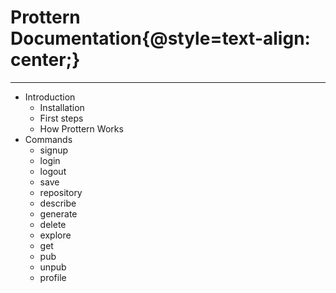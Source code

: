 # Prottern Documentation{@style=text-align: center;}
---

- Introduction
    - Installation
    - First steps
    - How Prottern Works
- Commands
    - signup
    - login
    - logout
    - save
    - repository
    - describe
    - generate
    - delete
    - explore
    - get
    - pub
    - unpub
    - profile
